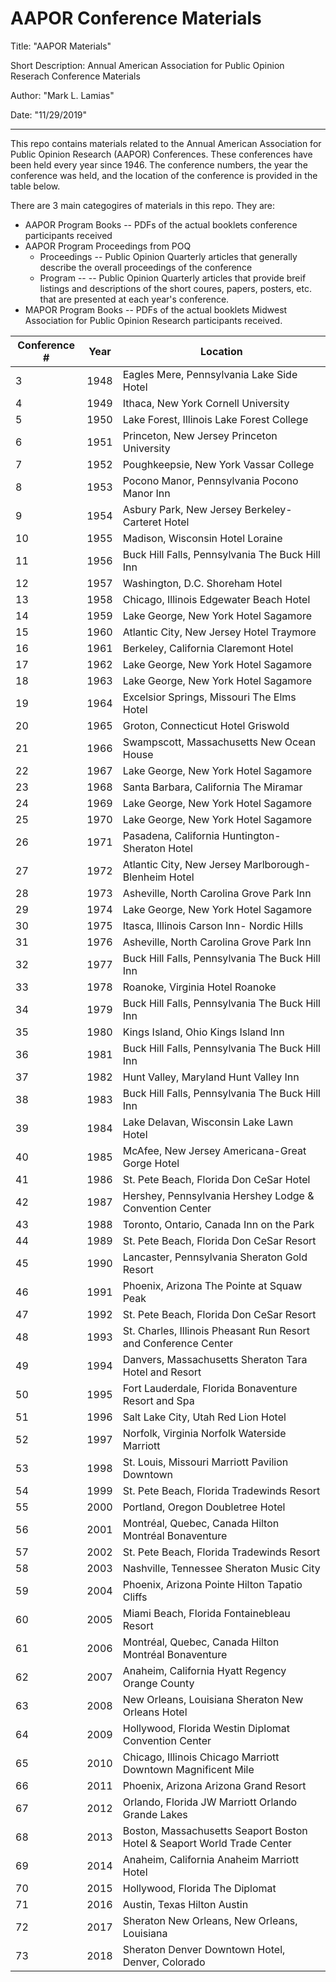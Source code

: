# AAPOR Conference Materials
Title: "AAPOR Materials"

Short Description:   Annual American Association for Public Opinion Reserach Conference Materials

Author: "Mark L. Lamias"

Date: "11/29/2019"

---

This repo contains materials related to the Annual American Association for Public Opinion Research (AAPOR) Conferences.  These conferences have been held every year since 1946.  The conference numbers, the year the conference was held, and the location of the conference is provided in the table below.

There are 3 main categogires of materials in this repo.  They are:

* AAPOR Program Books -- PDFs of the actual booklets conference participants received
* AAPOR Program Proceedings from POQ
  * Proceedings -- Public Opinion Quarterly articles that generally describe the overall proceedings of the conference 
  * Program --  -- Public Opinion Quarterly articles that provide breif listings and descriptions of the short coures, papers, posters, etc. that are presented at each year's conference.
* MAPOR Program Books -- PDFs of the actual booklets Midwest Association for Public Opinion Research participants received.

| Conference #  | Year          | Location      |
| ------------- | ------------- | ------------- |
| 3             | 1948          | Eagles Mere, Pennsylvania Lake Side Hotel | 
| 4 | 1949 | Ithaca, New York Cornell University | 
| 5 | 1950 | Lake Forest, Illinois Lake Forest College | 
| 6 | 1951 | Princeton, New Jersey Princeton University | 
| 7 | 1952 | Poughkeepsie, New York Vassar College | 
| 8 | 1953 | Pocono Manor, Pennsylvania Pocono Manor Inn | 
| 9 | 1954 | Asbury Park, New Jersey Berkeley-Carteret Hotel | 
| 10 | 1955 | Madison, Wisconsin Hotel Loraine | 
| 11 | 1956 | Buck Hill Falls, Pennsylvania The Buck Hill Inn | 
| 12 | 1957 | Washington, D.C. Shoreham Hotel | 
| 13 | 1958 | Chicago, Illinois Edgewater Beach Hotel | 
| 14 | 1959 | Lake George, New York Hotel Sagamore | 
| 15 | 1960 | Atlantic City, New Jersey Hotel Traymore | 
| 16 | 1961 | Berkeley, California Claremont Hotel | 
| 17 | 1962 | Lake George, New York Hotel Sagamore | 
| 18 | 1963 | Lake George, New York Hotel Sagamore | 
| 19 | 1964 | Excelsior Springs, Missouri The Elms Hotel | 
| 20 | 1965 | Groton, Connecticut Hotel Griswold | 
| 21 | 1966 | Swampscott, Massachusetts New Ocean House | 
| 22 | 1967 | Lake George, New York Hotel Sagamore | 
| 23 | 1968 | Santa Barbara, California The Miramar | 
| 24 | 1969 | Lake George, New York Hotel Sagamore | 
| 25 | 1970 | Lake George, New York Hotel Sagamore | 
| 26 | 1971 | Pasadena, California Huntington-Sheraton Hotel | 
| 27 | 1972 | Atlantic City, New Jersey Marlborough-Blenheim Hotel | 
| 28 | 1973 | Asheville, North Carolina Grove Park Inn | 
| 29 | 1974 | Lake George, New York Hotel Sagamore | 
| 30 | 1975 | Itasca, Illinois Carson Inn- Nordic Hills | 
| 31 | 1976 | Asheville, North Carolina Grove Park Inn | 
| 32 | 1977 | Buck Hill Falls, Pennsylvania The Buck Hill Inn | 
| 33 | 1978 | Roanoke, Virginia Hotel Roanoke | 
| 34 | 1979 | Buck Hill Falls, Pennsylvania The Buck Hill Inn | 
| 35 | 1980 | Kings Island, Ohio Kings Island Inn | 
| 36 | 1981 | Buck Hill Falls, Pennsylvania The Buck Hill Inn | 
| 37 | 1982 | Hunt Valley, Maryland Hunt Valley Inn | 
| 38 | 1983 | Buck Hill Falls, Pennsylvania The Buck Hill Inn | 
| 39 | 1984 | Lake Delavan, Wisconsin Lake Lawn Hotel | 
| 40 | 1985 | McAfee, New Jersey Americana-Great Gorge Hotel | 
| 41 | 1986 | St. Pete Beach, Florida Don CeSar Hotel | 
| 42 | 1987 | Hershey, Pennsylvania Hershey Lodge & Convention Center | 
| 43 | 1988 | Toronto, Ontario, Canada Inn on the Park | 
| 44 | 1989 | St. Pete Beach, Florida Don CeSar Resort | 
| 45 | 1990 | Lancaster, Pennsylvania Sheraton Gold Resort | 
| 46 | 1991 | Phoenix, Arizona The Pointe at Squaw Peak | 
| 47 | 1992 | St. Pete Beach, Florida Don CeSar Resort | 
| 48 | 1993 | St. Charles, Illinois Pheasant Run Resort and Conference Center | 
| 49 | 1994 | Danvers, Massachusetts Sheraton Tara Hotel and Resort | 
| 50 | 1995 | Fort Lauderdale, Florida Bonaventure Resort and Spa | 
| 51 | 1996 | Salt Lake City, Utah Red Lion Hotel | 
| 52 | 1997 | Norfolk, Virginia Norfolk Waterside Marriott | 
| 53 | 1998 | St. Louis, Missouri Marriott Pavilion Downtown | 
| 54 | 1999 | St. Pete Beach, Florida Tradewinds Resort | 
| 55 | 2000 | Portland, Oregon Doubletree Hotel | 
| 56 | 2001 | Montréal, Quebec, Canada Hilton Montréal Bonaventure | 
| 57 | 2002 | St. Pete Beach, Florida Tradewinds Resort | 
| 58 | 2003 | Nashville, Tennessee Sheraton Music City | 
| 59 | 2004 | Phoenix, Arizona Pointe Hilton Tapatio Cliffs | 
| 60 | 2005 | Miami Beach, Florida Fontainebleau Resort | 
| 61 | 2006 | Montréal, Quebec, Canada Hilton Montréal Bonaventure | 
| 62 | 2007 | Anaheim, California Hyatt Regency Orange County | 
| 63 | 2008 | New Orleans, Louisiana Sheraton New Orleans Hotel | 
| 64 | 2009 | Hollywood, Florida Westin Diplomat Convention Center | 
| 65 | 2010 | Chicago, Illinois Chicago Marriott Downtown Magnificent Mile | 
| 66 | 2011 | Phoenix, Arizona Arizona Grand Resort | 
| 67 | 2012 | Orlando, Florida JW Marriott Orlando Grande Lakes | 
| 68 | 2013 | Boston, Massachusetts Seaport Boston Hotel & Seaport World Trade Center | 
| 69 | 2014 | Anaheim, California Anaheim Marriott Hotel | 
| 70 | 2015 | Hollywood, Florida The Diplomat | 
| 71 | 2016 | Austin, Texas Hilton Austin | 
| 72 | 2017 | Sheraton New Orleans, New Orleans, Louisiana | 
| 73 | 2018 | Sheraton Denver Downtown Hotel, Denver, Colorado | 



